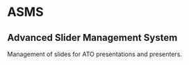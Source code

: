 # ASMS

## Advanced Slider Management System

Management of slides for ATO presentations and presenters.
